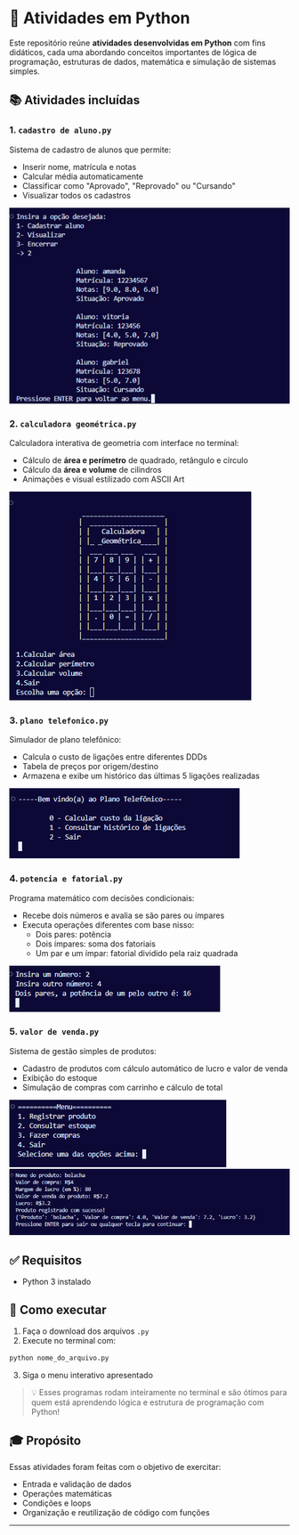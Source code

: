 # 🐍 Atividades em Python

Este repositório reúne **atividades desenvolvidas em Python** com fins didáticos, cada uma abordando conceitos importantes de lógica de programação, estruturas de dados, matemática e simulação de sistemas simples.

## 📚 Atividades incluídas

### 1. `cadastro de aluno.py`
Sistema de cadastro de alunos que permite:
- Inserir nome, matrícula e notas
- Calcular média automaticamente
- Classificar como "Aprovado", "Reprovado" ou "Cursando"
- Visualizar todos os cadastros
  
![print do terminal](print-cadastro-de-aluno.png)


### 2. `calculadora geométrica.py`
Calculadora interativa de geometria com interface no terminal:
- Cálculo de **área e perímetro** de quadrado, retângulo e círculo
- Cálculo da **área e volume** de cilindros
- Animações e visual estilizado com ASCII Art
  
![print do terminal](calculadora-geometrica.png)

### 3. `plano telefonico.py`
Simulador de plano telefônico:
- Calcula o custo de ligações entre diferentes DDDs
- Tabela de preços por origem/destino
- Armazena e exibe um histórico das últimas 5 ligações realizadas
  
![print do terminal](plano-telefonico.png)

### 4. `potencia e fatorial.py`
Programa matemático com decisões condicionais:
- Recebe dois números e avalia se são pares ou ímpares
- Executa operações diferentes com base nisso:
  - Dois pares: potência
  - Dois ímpares: soma dos fatoriais
  - Um par e um ímpar: fatorial dividido pela raiz quadrada
    
![print do terminal](fatorial.png)

### 5. `valor de venda.py`
Sistema de gestão simples de produtos:
- Cadastro de produtos com cálculo automático de lucro e valor de venda
- Exibição do estoque
- Simulação de compras com carrinho e cálculo de total
  
![print do terminal](menu-valor-de-venda.png)
![print do terminal](registro-de-produto.png)

## ✅ Requisitos
- Python 3 instalado

## 🚀 Como executar

1. Faça o download dos arquivos `.py`
2. Execute no terminal com:
```bash
python nome_do_arquivo.py
```
3. Siga o menu interativo apresentado

> 💡 Esses programas rodam inteiramente no terminal e são ótimos para quem está aprendendo lógica e estrutura de programação com Python!

## 🎓 Propósito
Essas atividades foram feitas com o objetivo de exercitar:
- Entrada e validação de dados
- Operações matemáticas
- Condições e loops
- Organização e reutilização de código com funções

---



